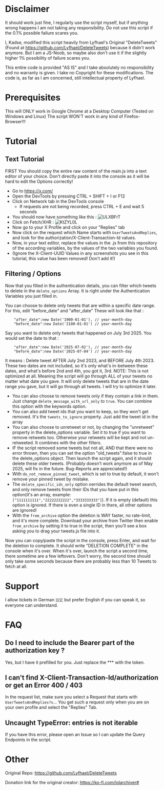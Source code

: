 # Disclaimer

It should work just fine, I regularly use the script myself, but if anything wrong happens I am not taking any responsibility. Do not use this script if the 0.1% possible failure scares you. 

I, Kadse, modified this script heavily from Lyfhael's Original "DeleteTweets" (Found at https://github.com/Lyfhael/DeleteTweets) because it didn't work anymore. But I am a JS-Noob, so maybe also don't use it if the slightly higher 1% possibility of failure scares you. 

This entire code is provided "AS IS" and I take absolutely no responsibility and no warranty is given. I take no Copyright for these modifications. The code is, as far as I am concerned, still intellectual property of Lyfhael. 


# Prerequisites

This will ONLY work in Google Chrome at a Desktop Computer (Tested on Windows and Linux)
The script WON'T work in any kind of Firefox-Browser!!!

# Tutorial

## Text Tutorial

FIRST You should copy the entire raw content of the main.js into a text editor of your choice. Don't directly paste it into the console as it will be hard to edit the Options correctly!

- Go to https://x.com/
- Open the DevTools by pressing CTRL + SHIFT + I or F12
- Click on Network tab in the DevTools console
  - If requests are not being recorded, press CTRL + E and wait 5 seconds
- You should now have something like this : ![ULXBFrT](https://github.com/teisseire117/DeleteTweets/assets/43145883/f784c575-efbb-42a2-a217-4700ba715b7e)
- Click on Fetch/XHR : ![KtZYL0L](https://github.com/teisseire117/DeleteTweets/assets/43145883/f0cdb3e8-f9ee-4ce3-ac39-c0a463c00bf6)
- Now go to your X Profile and click on your "Replies" tab
- Now click on the request which Name starts with `UserTweetsAndReplies`, and look for the authorization/X-Client-Transaction-Id values.
- Now, in your text editor, replace the values in the .js from this repository of the according variables, by the values of the two variables you found.
- (Ignore the X-Client-UUID Values in any screenshots you see in this tutorial, this value has been removed! Don't add it!)

## Filtering / Options
Now that you filled in the authentication details, you can filter which tweets to delete in the `delete_options` Array. It is right under the Authentication Variables you just filled in.

You can choose to delete only tweets that are within a specific date range. For this, edit "before_date" and "after_date" These will look like that :
```
	"after_date":new Date('1900-01-01'), // year-month-day
	"before_date":new Date('2100-01-01') // year-month-day
```
Say you want to delete only tweets that happened on July 3rd 2025. You would set the date to that :
```
	"after_date":new Date('2025-07-02'), // year-month-day
	"before_date":new Date('2025-07-04') // year-month-day
```
It means : Delete tweet AFTER July 2nd 2023, and BEFORE July 4th 2023. These two dates are not included, so it's only what's in-between these dates, and what's before 2nd and 4th, you got it, 3rd.
NOTE: This is not optimized at all. Meaning the script will go through ALL of your tweets no matter what date you gave. It will only delete tweets that are in the date range you gave, but it will go through all tweets. I will try to optimize it later.

- You can also choose to remove tweets only if they contain a link in them. Just change `delete_message_with_url_only` to `true`. You can combine this option with the keywords option.
- You can also add tweet ids that you want to keep, so they won't get removed. It's the `tweets_to_ignore` property. Just add the tweet id in the array
- You can also choose to unretweet or not, by changing the "unretweet" property in the delete_options variable. Set it to true if you want to remove retweets too. Otherwise your retweets will be kept and not un-retweeted. It combines with the other filters.
- IF the script removed some tweets but not all, AND that there were no error thrown, then you can set the option "old_tweets":false to true in the delete_options object. Then launch the script again, and it should delete these older tweets. (Probably doesn't work anymore as of May 2025, will fix in the future. Bug-Reports are appreciated!)
- With `do_not_remove_pinned_tweet`, which is set to true by default, it won't remove your pinned tweet by mistake.
- The `delete_specific_ids_only` option oerrides the default tweet search, and only remove tweets from their IDs that you have put in this option(it's an array, example: `["1111111111","22222222222","3333333333"]`). If it is empty (default) this option is ignored. If there is even a single ID in there, all other options are ignored!
- With the `from_archive` option the deletion is WAY faster, no rate-limit, and it's more complete. Download your archive from Twitter then enable `from_archive` by setting it to true in the script, then you'll see a box asking you to drag your tweets.js file into it.

Now you can copy/paste the script in the console, press Enter, and wait for the deletion to complete. It should write "DELETION COMPLETE" in the console when it's over.
When it's over, launch the script a second time, there sometime are a few leftovers. Don't worry, the second time should only take some seconds because there are probably less than 10 Tweets to fetch at all.

# Support

I allow tickets in German 🇩🇪 but prefer English if you can speak it, so everyone can understand.

# FAQ

## Do I need to include the Bearer part of the authorization key ?
Yes, but I have it prefilled for you. Just replace the *** with the token.

## I can't find X-Client-Transaction-Id/authorization or get an Error 400 / 403
In the request list, make sure you select a Request that starts with `UserTweetsAndReplies?v`...
You get such a request only when you are on your own profile and select the "Replies" Tab.

## Uncaught TypeError: entries is not iterable

If you have this error, please open an Issue so I can update the Query Endpoints in the script.

# Other

Original Repo:
https://github.com/Lyfhael/DeleteTweets

Donation link for the original creator:
https://ko-fi.com/lolarchiver#
